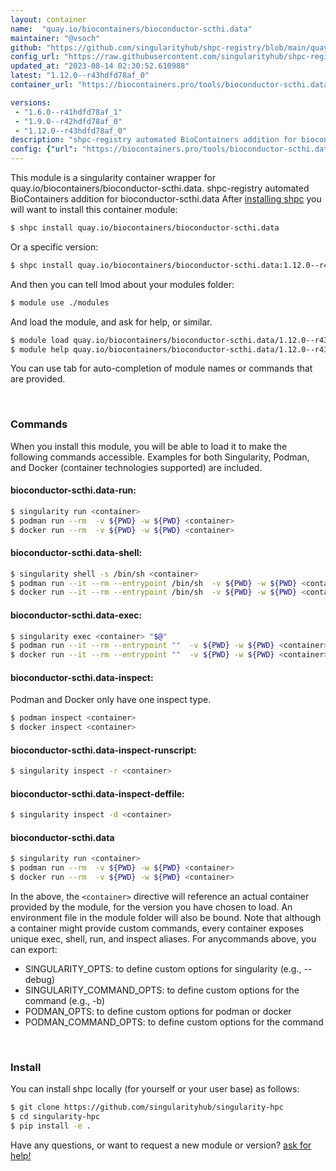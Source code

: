 ```yaml
---
layout: container
name:  "quay.io/biocontainers/bioconductor-scthi.data"
maintainer: "@vsoch"
github: "https://github.com/singularityhub/shpc-registry/blob/main/quay.io/biocontainers/bioconductor-scthi.data/container.yaml"
config_url: "https://raw.githubusercontent.com/singularityhub/shpc-registry/main/quay.io/biocontainers/bioconductor-scthi.data/container.yaml"
updated_at: "2023-08-14 02:30:52.610988"
latest: "1.12.0--r43hdfd78af_0"
container_url: "https://biocontainers.pro/tools/bioconductor-scthi.data"

versions:
 - "1.6.0--r41hdfd78af_1"
 - "1.9.0--r42hdfd78af_0"
 - "1.12.0--r43hdfd78af_0"
description: "shpc-registry automated BioContainers addition for bioconductor-scthi.data"
config: {"url": "https://biocontainers.pro/tools/bioconductor-scthi.data", "maintainer": "@vsoch", "description": "shpc-registry automated BioContainers addition for bioconductor-scthi.data", "latest": {"1.12.0--r43hdfd78af_0": "sha256:7eaefd34601daeddee63edbe7fd55593487abd0e9d73e22b994c8dd901882ee6"}, "tags": {"1.6.0--r41hdfd78af_1": "sha256:28fe2920b3764df74caa1555ddd4ac2f7e30ce7107225aace3ffc96990d457b6", "1.9.0--r42hdfd78af_0": "sha256:b12e69292590b3f16329e5f57b34d8f1ce01eab56c297e1393411a365907910c", "1.12.0--r43hdfd78af_0": "sha256:7eaefd34601daeddee63edbe7fd55593487abd0e9d73e22b994c8dd901882ee6"}, "docker": "quay.io/biocontainers/bioconductor-scthi.data"}
---
```


This module is a singularity container wrapper for quay.io/biocontainers/bioconductor-scthi.data.
shpc-registry automated BioContainers addition for bioconductor-scthi.data
After [installing shpc](#install) you will want to install this container module:


```bash
$ shpc install quay.io/biocontainers/bioconductor-scthi.data
```

Or a specific version:

```bash
$ shpc install quay.io/biocontainers/bioconductor-scthi.data:1.12.0--r43hdfd78af_0
```

And then you can tell lmod about your modules folder:

```bash
$ module use ./modules
```

And load the module, and ask for help, or similar.

```bash
$ module load quay.io/biocontainers/bioconductor-scthi.data/1.12.0--r43hdfd78af_0
$ module help quay.io/biocontainers/bioconductor-scthi.data/1.12.0--r43hdfd78af_0
```

You can use tab for auto-completion of module names or commands that are provided.

<br>

### Commands

When you install this module, you will be able to load it to make the following commands accessible.
Examples for both Singularity, Podman, and Docker (container technologies supported) are included.

#### bioconductor-scthi.data-run:

```bash
$ singularity run <container>
$ podman run --rm  -v ${PWD} -w ${PWD} <container>
$ docker run --rm  -v ${PWD} -w ${PWD} <container>
```

#### bioconductor-scthi.data-shell:

```bash
$ singularity shell -s /bin/sh <container>
$ podman run --it --rm --entrypoint /bin/sh  -v ${PWD} -w ${PWD} <container>
$ docker run --it --rm --entrypoint /bin/sh  -v ${PWD} -w ${PWD} <container>
```

#### bioconductor-scthi.data-exec:

```bash
$ singularity exec <container> "$@"
$ podman run --it --rm --entrypoint ""  -v ${PWD} -w ${PWD} <container> "$@"
$ docker run --it --rm --entrypoint ""  -v ${PWD} -w ${PWD} <container> "$@"
```

#### bioconductor-scthi.data-inspect:

Podman and Docker only have one inspect type.

```bash
$ podman inspect <container>
$ docker inspect <container>
```

#### bioconductor-scthi.data-inspect-runscript:

```bash
$ singularity inspect -r <container>
```

#### bioconductor-scthi.data-inspect-deffile:

```bash
$ singularity inspect -d <container>
```



#### bioconductor-scthi.data

```bash
$ singularity run <container>
$ podman run --rm  -v ${PWD} -w ${PWD} <container>
$ docker run --rm  -v ${PWD} -w ${PWD} <container>
```


In the above, the `<container>` directive will reference an actual container provided
by the module, for the version you have chosen to load. An environment file in the
module folder will also be bound. Note that although a container
might provide custom commands, every container exposes unique exec, shell, run, and
inspect aliases. For anycommands above, you can export:

 - SINGULARITY_OPTS: to define custom options for singularity (e.g., --debug)
 - SINGULARITY_COMMAND_OPTS: to define custom options for the command (e.g., -b)
 - PODMAN_OPTS: to define custom options for podman or docker
 - PODMAN_COMMAND_OPTS: to define custom options for the command

<br>

### Install

You can install shpc locally (for yourself or your user base) as follows:

```bash
$ git clone https://github.com/singularityhub/singularity-hpc
$ cd singularity-hpc
$ pip install -e .
```

Have any questions, or want to request a new module or version? [ask for help!](https://github.com/singularityhub/singularity-hpc/issues)